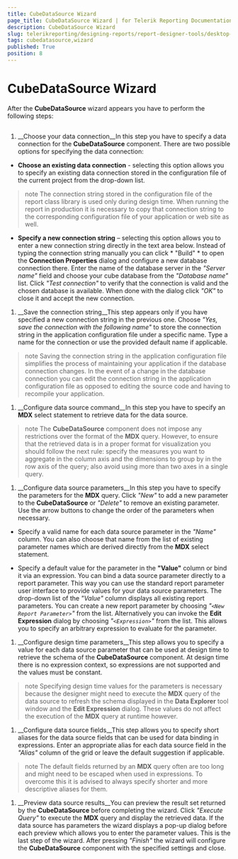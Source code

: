 ```yaml
---
title: CubeDataSource Wizard
page_title: CubeDataSource Wizard | for Telerik Reporting Documentation
description: CubeDataSource Wizard
slug: telerikreporting/designing-reports/report-designer-tools/desktop-designers/tools/data-source-wizards/cubedatasource-wizard
tags: cubedatasource,wizard
published: True
position: 8
---
```


# CubeDataSource Wizard



After the __CubeDataSource__ wizard appears you have to perform the following steps:       

## 

1. __Choose your data connection__In this step you have to specify a data connection for the __CubeDataSource__               component. There are two possible options for specifying the data connection:             

* __Choose an existing data connection__ - selecting this option allows                   you to specify an existing data connection stored in the configuration file of the current                   project from the drop-down list.                 

>note The connection string stored in the configuration file of the report class library is                     used only during design time. When running the report in production it is necessary to                     copy that connection string to the corresponding configuration file of your application                     or web site as well.                   


* __Specify a new connection string__ – selecting this option allows you                   to enter a new connection string directly in the text area below.                 Instead of typing the connection string manually you can click *                     "Build"                   * to open the __Connection Properties__ dialog and                   configure a new database connection there.                 Enter the name of the database server in the *"Server name"*                   field and choose your cube database from the *"Database name"*                   list. Click *"Test connection"* to verify that the connection                   is valid and the chosen database is available. When done with the dialog click *"OK"* to close it and accept the new connection.                 

1. __Save the connection string__This step appears only if you have specified a new connection string in the previous one. Choose               *"Yes, save the connection with the following name"* to store the               connection string in the application configuration file under a specific name. Type a name for               the connection or use the provided default name if applicable.             

>note Saving the connection string in the application configuration file simplifies the process of                 maintaining your application if the database connection changes. In the event of a change in                 the database connection you can edit the connection string in the application configuration                 file as opposed to editing the source code and having to recompile your application.               


1. __Configure data source command__In this step you have to specify an __MDX__ select statement to retrieve               data for the data source.             

>note The  __CubeDataSource__  component does not impose any restrictions over the                 format of the  __MDX__  query. However, to ensure that the retrieved data is                 in a proper format for visualization you should follow the next rule: specify the measures you                 want to aggregate in the column axis and the dimensions to group by in the row axis of the query;                 also avoid using more than two axes in a single query.               


1. __Configure data source parameters__In this step you have to specify the parameters for the __MDX__ query. Click               *"New"* to add a new parameter to the __CubeDataSource__               or *"Delete"* to remove an existing parameter. Use the arrow buttons               to change the order of the parameters when necessary.             

* Specify a valid name for each data source parameter in the *"Name"*                   column. You can also choose that name from the list of existing parameter names which are                   derived directly from the __MDX__ select statement.                 

* Specify a default value for the parameter in the __"Value"__ column                   or bind it via an expression.                 You can bind a data source parameter directly to a report parameter. This way you can use the standard               report parameter user interface to provide values for your data source parameters. The drop-down list               of the *"Value"* column displays all existing report parameters. You can               create a new report parameter by choosing *"```<New Report Parameter>```"*               from the list. Alternatively you can invoke the __Edit Expression__ dialog by               choosing *"```<Expression>```"* from the list. This allows you to specify               an arbitrary expression to evaluate for the parameter.             

1. __Configure design time parameters__This step allows you to specify a value for each data source parameter that can be used at design               time to retrieve the schema of the __CubeDataSource__ component. At design time there is no expression context, so expressions are not supported and the values must be constant.             

>note Specifying design time values for the parameters is necessary because the designer might need                 to execute the  __MDX__  query of the data source to refresh the schema                 displayed in the  __Data Explorer__  tool window and the  __Edit Expression__  dialog. These values do not affect the execution of the  __MDX__  query at runtime however.               


1. __Configure data source fields__This step allows you to specify short aliases for the data source fields that can be used for data               binding in expressions. Enter an appropriate alias for each data source field in the *"Alias"* column of the grid or leave the default suggestion if applicable.             

>note The default fields returned by an  __MDX__  query often are too long and                 might need to be escaped when used in expressions. To overcome this it is advised to always                 specify shorter and more descriptive aliases for them.               


1. __Preview data source results__You can preview the result set returned by the __CubeDataSource__ before               completing the wizard. Click *"Execute Query"* to execute the               __MDX__ query and display the retrieved data.             If the data source has parameters the wizard displays a pop-up dialog before each preview which               allows you to enter the parameter values.             This is the last step of the wizard. After pressing *"Finish"* the               wizard will configure the __CubeDataSource__ component with the specified               settings and close.             
